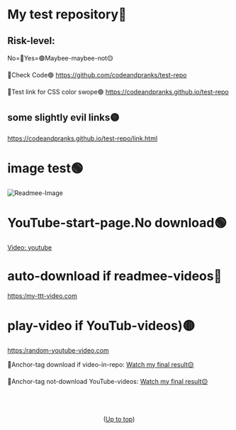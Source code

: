 # My test repository🚫<a id="up"></a>
## Risk-level:
  No=🔴Yes=🟢Maybee-maybee-not🟡
 
🔗Check Code🟢
https://github.com/codeandpranks/test-repo 
 
🔗Test link for CSS color swope🟢
https://codeandpranks.github.io/test-repo

## some slightly evil links🟡
https://codeandpranks.github.io/test-repo/link.html

# image test🟢
![Readmee-Image](https://github.com/CodeAndPranks/test-repo/blob/main/PXL_20250203_231900952.jpg)
# YouTube-start-page.No download🟢
[Video: youtube](https://youtube.com)

# auto-download if readmee-videos🔴
[https:/my-ttt-video.com](https://github.com/CodeAndPranks/TicTacToe-Human-VS-PC/raw/main/ttt.mp4)

# play-video if YouTub-videos)🟡
[https:/random-youtube-video.com](https://youtu.be/v_1iqtOnUMg?si=MbDw6cZLyCh1zJtZ)

🔗Anchor-tag download if video-in-repo:
<a href="https://github.com/CodeAndPranks/TicTacToe-Human-VS-PC/raw/main/ttt.mp4" target="_blank">Watch my final result🟡</a>

🔗Anchor-tag not-download YouTube-videos:
<a href="https://youtu.be/VS6UOyTb5eU?si=nfloz13KWQ7gBCOV" target="_blank">Watch my final result🟡</a>

<br><br>
<p align="center">(<a href="#up">Up to top</a>)</p>
